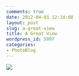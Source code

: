 ```yaml
---
comments: true
date: 2012-04-01 12:14:08
layout: post
slug: a-great-view
title: A Great View
wordpress_id: 5097
categories:
- PhotoBlog
---
```


![](http://ryanfitzer.com/main/wp-content/uploads/2012/04/2011-11-05-at-12-04-31.jpg)
